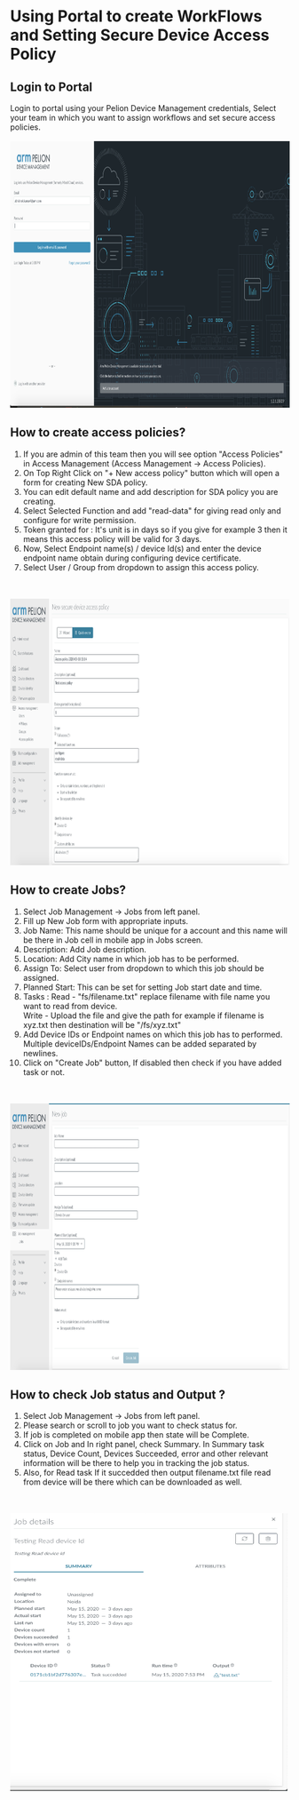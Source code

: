 <h1 id="features">Using Portal to create WorkFlows and Setting Secure Device Access Policy</h1>

## Login to Portal
Login to portal using your Pelion Device Management credentials, Select your team in which you want to assign workflows and set secure access policies.
<br><br>
<img style='width: 320;height: 480px;' src="assets/portal_login.png"></img>

## How to create access policies?

1. If you are admin of this team then you will see option "Access Policies" in Access Management (Access Management -> Access Policies).
2. On Top Right Click on "+ New access policy" button which will open a form for creating New SDA policy.
3. You can edit default name and add description for SDA policy you are creating.
4. Select Selected Function and add "read-data" for giving read only and configure for write permission. 
5. Token granted for : It's unit is in days so if you give for example 3 then it means this access policy will be valid for 3 days.
6. Now, Select Endpoint name(s) / device Id(s) and enter the device endpoint name obtain during configuring device certificate.
7. Select User / Group from dropdown to assign this access policy. 

<br><br>
<img style='width: 320;height: 480px;' src="assets/sda.png"></img>

## How to create Jobs?

1. Select Job Management -> Jobs from left panel.
2. Fill up New Job form with appropriate inputs.
3. Job Name: This name should be unique for a account and this name will be there in Job cell in mobile app in Jobs screen.
4. Description: Add Job description.
5. Location: Add City name in which job has to be performed.
6. Assign To: Select user from dropdown to which this job should be assigned.
7. Planned Start: This can be set for setting Job start date and time.
8. Tasks : Read - "fs/filename.txt" replace filename with file name you want to read from device. 
      <br> Write - Upload the file and give the path for example if filename is xyz.txt then destination will be "/fs/xyz.txt"
9. Add Device IDs or Endpoint names on which this job has to performed. Multiple deviceIDs/Endpoint Names can be added separated by newlines.     
10. Click on "Create Job" button, If disabled then check if you have added task or not.

<br><br>
<img style='width: 320;height: 480px;' src="assets/jobs_creation_portal.png"></img>

## How to check Job status and Output ?
1. Select Job Management -> Jobs from left panel.
2. Please search or scroll to job you want to check status for.
3. If job is completed on mobile app then state will be Complete.
4. Click on Job and In right panel, check Summary. In Summary task status, Device Count, Devices Succeeded, error and other relevant information will be there to help you in tracking the job status.
5. Also, for Read task If it succedded then output filename.txt file read from device will be there which can be downloaded as well.

<br><br>
<img style='width: 500px;height: 500px;' src="assets/job_summary.png"></img>
      

